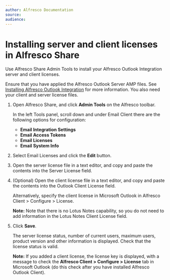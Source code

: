 ```yaml
---
author: Alfresco Documentation
source: 
audience: 
---
```


# Installing server and client licenses in Alfresco Share

Use Alfresco Share Admin Tools to install your Alfresco Outlook Integration server and client licenses.

Ensure that you have applied the Alfresco Outlook Server AMP files. See [Installing Alfresco Outlook Integration](Outlook-amp_v2.md) for more information. You also need your client and server license files.

1.  Open Alfresco Share, and click **Admin Tools** on the Alfresco toolbar.

    In the left Tools panel, scroll down and under Email Client there are the following options for configuration:

    -   **Email Integration Settings**
    -   **Email Access Tokens**
    -   **Email Licenses**
    -   **Email System Info**
2.  Select Email Licenses and click the **Edit** button.

3.  Open the server license file in a text editor, and copy and paste the contents into the Server License field.

4.  \(Optional\) Open the client license file in a text editor, and copy and paste the contents into the Outlook Client License field.

    Alternatively, specify the client license in Microsoft Outlook in Alfresco Client \> Configure \> License.

    **Note:** Note that there is no Lotus Notes capability, so you do not need to add information in the Lotus Notes Client License field.

5.  Click **Save**.

    The server license status, number of current users, maximum users, product version and other information is displayed. Check that the license status is valid.

    **Note:** If you added a client license, the license key is displayed, with a message to check the **Alfresco Client \> Configure \> License** tab in Microsoft Outlook \(do this check after you have installed Alfresco Outlook Client\).


